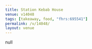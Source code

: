 ```yaml
---
title: Station Kebab House
venue: v14048
tags: [takeaway, food, "fhrs:695541"]
permalink: /v/14048/
layout: venue
---
```

null
